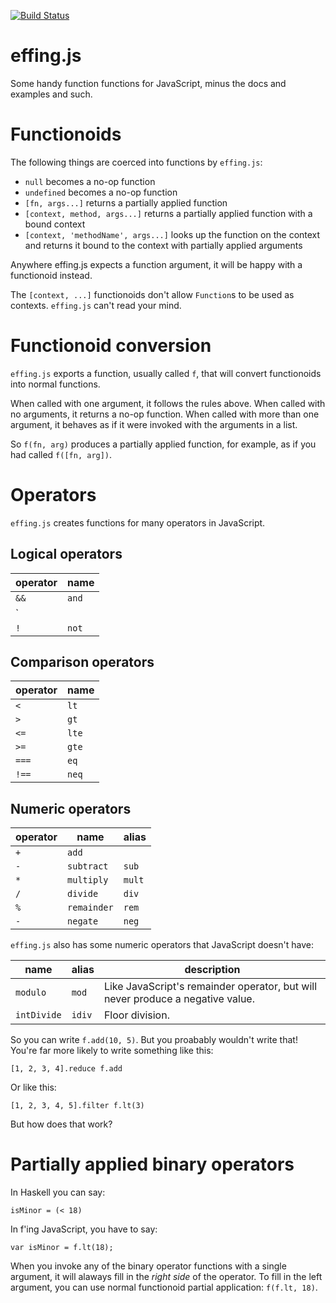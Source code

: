 [![Build Status](https://travis-ci.org/ianthehenry/effing.svg)](https://travis-ci.org/ianthehenry/effing)

# effing.js

Some handy function functions for JavaScript, minus the docs and examples and such.

# Functionoids

The following things are coerced into functions by `effing.js`:

- `null` becomes a no-op function
- `undefined` becomes a no-op function
- `[fn, args...]` returns a partially applied function
- `[context, method, args...]` returns a partially applied function with a bound context
- `[context, 'methodName', args...]` looks up the function on the context and returns it bound to the context with partially applied arguments

Anywhere effing.js expects a function argument, it will be happy with a functionoid instead.

The `[context, ...]` functionoids don't allow `Function`s to be used as contexts. `effing.js` can't read your mind.

# Functionoid conversion

`effing.js` exports a function, usually called `f`, that will convert functionoids into normal functions.

When called with one argument, it follows the rules above. When called with no arguments, it returns a no-op function. When called with more than one argument, it behaves as if it were invoked with the arguments in a list.

So `f(fn, arg)` produces a partially applied function, for example, as if you had called `f([fn, arg])`.

# Operators

`effing.js` creates functions for many operators in JavaScript.

## Logical operators

operator | name
---------|-----
`&&`     | `and`
`||`     | `or`
`!`      | `not`

## Comparison operators

operator | name
---------|-----
`<`      | `lt`
`>`      | `gt`
`<=`     | `lte`
`>=`     | `gte`
`===`    | `eq`
`!==`    | `neq`

## Numeric operators

operator | name        | alias
---------|-------------|------
`+`      | `add`       |
`-`      | `subtract`  | `sub`
`*`      | `multiply`  | `mult`
`/`      | `divide`    | `div`
`%`      | `remainder` | `rem`
`-`      | `negate`    | `neg`

`effing.js` also has some numeric operators that JavaScript doesn't have:

name        | alias  | description
------------|--------|------------
`modulo`    | `mod`  | Like JavaScript's remainder operator, but will never produce a negative value.
`intDivide` | `idiv` | Floor division.

So you can write `f.add(10, 5)`. But you proabably wouldn't write that! You're far more likely to write something like this:

    [1, 2, 3, 4].reduce f.add

Or like this:

    [1, 2, 3, 4, 5].filter f.lt(3)

But how does that work?

# Partially applied binary operators

In Haskell you can say:

    isMinor = (< 18)

In f'ing JavaScript, you have to say:

    var isMinor = f.lt(18);

When you invoke any of the binary operator functions with a single argument, it will alaways fill in the *right side* of the operator. To fill in the left argument, you can use normal functionoid partial application: `f(f.lt, 18)`.
